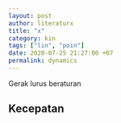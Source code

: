```yaml
---
layout: post
author: literaturx
title: "x"
category: kin
tags: ["lin", "poin"]
date: 2020-07-25 21:27:00 +07
permalink: dynamics
---
```

Gerak lurus beraturan


## Kecepatan
